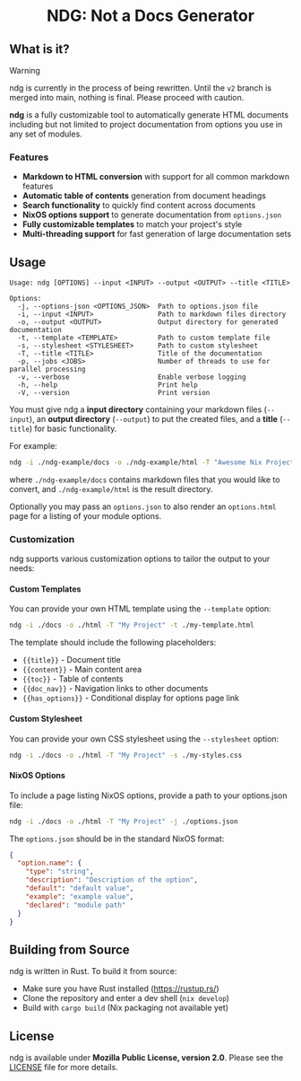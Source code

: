 <h1 align="center">
  <br>
  NDG: Not a Docs Generator
  <br>
</h1>

## What is it?

> [!WARNING]
> ndg is currently in the process of being rewritten. Until the `v2` branch is
> merged into main, nothing is final. Please proceed with caution.

**ndg** is a fully customizable tool to automatically generate HTML documents
including but not limited to project documentation from options you use in any
set of modules.

### Features

- **Markdown to HTML conversion** with support for all common markdown features
- **Automatic table of contents** generation from document headings
- **Search functionality** to quickly find content across documents
- **NixOS options support** to generate documentation from `options.json`
- **Fully customizable templates** to match your project's style
- **Multi-threading support** for fast generation of large documentation sets

## Usage

```
Usage: ndg [OPTIONS] --input <INPUT> --output <OUTPUT> --title <TITLE>

Options:
  -j, --options-json <OPTIONS_JSON>  Path to options.json file
  -i, --input <INPUT>                Path to markdown files directory
  -o, --output <OUTPUT>              Output directory for generated documentation
  -t, --template <TEMPLATE>          Path to custom template file
  -s, --stylesheet <STYLESHEET>      Path to custom stylesheet
  -T, --title <TITLE>                Title of the documentation
  -p, --jobs <JOBS>                  Number of threads to use for parallel processing
  -v, --verbose                      Enable verbose logging
  -h, --help                         Print help
  -V, --version                      Print version
```

You must give ndg a **input directory** containing your markdown files
(`--input`), an **output directory** (`--output`) to put the created files, and
a **title** (`--title`) for basic functionality.

For example:

```bash
ndg -i ./ndg-example/docs -o ./ndg-example/html -T "Awesome Nix Project"
```

where `./ndg-example/docs` contains markdown files that you would like to
convert, and `./ndg-example/html` is the result directory.

Optionally you may pass an `options.json` to also render an `options.html` page
for a listing of your module options.

### Customization

ndg supports various customization options to tailor the output to your needs:

#### Custom Templates

You can provide your own HTML template using the `--template` option:

```bash
ndg -i ./docs -o ./html -T "My Project" -t ./my-template.html
```

The template should include the following placeholders:

- `{{title}}` - Document title
- `{{content}}` - Main content area
- `{{toc}}` - Table of contents
- `{{doc_nav}}` - Navigation links to other documents
- `{{has_options}}` - Conditional display for options page link

#### Custom Stylesheet

You can provide your own CSS stylesheet using the `--stylesheet` option:

```bash
ndg -i ./docs -o ./html -T "My Project" -s ./my-styles.css
```

#### NixOS Options

To include a page listing NixOS options, provide a path to your options.json
file:

```bash
ndg -i ./docs -o ./html -T "My Project" -j ./options.json
```

The `options.json` should be in the standard NixOS format:

```JSON
{
  "option.name": {
    "type": "string",
    "description": "Description of the option",
    "default": "default value",
    "example": "example value",
    "declared": "module path"
  }
}
```

## Building from Source

ndg is written in Rust. To build it from source:

- Make sure you have Rust installed (https://rustup.rs/)
- Clone the repository and enter a dev shell (`nix develop`)
- Build with `cargo build` (Nix packaging not available yet)

## License

ndg is available under **Mozilla Public License, version 2.0**. Please see the
[LICENSE](./LICENSE) file for more details.
